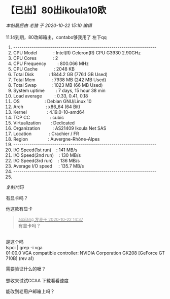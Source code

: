 # 【已出】80出ikoula10欧


<i class="pstatus"> 本帖最后由 老猹 于 2020-10-22 15:10 编辑 </i><br />
<br />
11.14到期，80改邮箱出，contabo够我用了<img src="static/image/smiley/yct/003.gif" smilieid="50" border="0" alt="" /> 左下qq<br /><div class="blockcode"><div id="code_XxQ"><ol><li>----------------------------------------------------------------------<br /><li> CPU Model&nbsp; &nbsp;&nbsp; &nbsp;&nbsp; &nbsp;&nbsp; &nbsp; : Intel(R) Celeron(R) CPU G3930 2.90GHz<br /><li> CPU Cores&nbsp; &nbsp;&nbsp; &nbsp;&nbsp; &nbsp;&nbsp; &nbsp; : 2<br /><li> CPU Frequency&nbsp; &nbsp;&nbsp; &nbsp;&nbsp; &nbsp;: 800.066 MHz<br /><li> CPU Cache&nbsp; &nbsp;&nbsp; &nbsp;&nbsp; &nbsp;&nbsp; &nbsp; : 2048 KB<br /><li> Total Disk&nbsp; &nbsp;&nbsp; &nbsp;&nbsp; &nbsp;&nbsp; &nbsp;: 1844.2 GB (776.1 GB Used)<br /><li> Total Mem&nbsp; &nbsp;&nbsp; &nbsp;&nbsp; &nbsp;&nbsp; &nbsp; : 7938 MB (242 MB Used)<br /><li> Total Swap&nbsp; &nbsp;&nbsp; &nbsp;&nbsp; &nbsp;&nbsp; &nbsp;: 1023 MB (66 MB Used)<br /><li> System uptime&nbsp; &nbsp;&nbsp; &nbsp;&nbsp; &nbsp;: 7 days, 15 hour 38 min<br /><li> Load average&nbsp; &nbsp;&nbsp; &nbsp;&nbsp; &nbsp; : 0.33, 0.41, 0.18<br /><li> OS&nbsp; &nbsp;&nbsp; &nbsp;&nbsp; &nbsp;&nbsp; &nbsp;&nbsp; &nbsp;&nbsp; &nbsp;&nbsp;&nbsp;: Debian GNU/Linux 10<br /><li> Arch&nbsp; &nbsp;&nbsp; &nbsp;&nbsp; &nbsp;&nbsp; &nbsp;&nbsp; &nbsp;&nbsp; &nbsp;: x86_64 (64 Bit)<br /><li> Kernel&nbsp; &nbsp;&nbsp; &nbsp;&nbsp; &nbsp;&nbsp; &nbsp;&nbsp; &nbsp; : 4.19.0-10-amd64<br /><li> TCP CC&nbsp; &nbsp;&nbsp; &nbsp;&nbsp; &nbsp;&nbsp; &nbsp;&nbsp; &nbsp; : cubic<br /><li> Virtualization&nbsp; &nbsp;&nbsp; &nbsp;&nbsp;&nbsp;: Dedicated<br /><li> Organization&nbsp; &nbsp;&nbsp; &nbsp;&nbsp; &nbsp; : AS21409 Ikoula Net SAS<br /><li> Location&nbsp; &nbsp;&nbsp; &nbsp;&nbsp; &nbsp;&nbsp; &nbsp;&nbsp;&nbsp;: Crachier / FR<br /><li> Region&nbsp; &nbsp;&nbsp; &nbsp;&nbsp; &nbsp;&nbsp; &nbsp;&nbsp; &nbsp; : Auvergne-Rhône-Alpes<br /><li>----------------------------------------------------------------------<br /><li> I/O Speed(1st run)&nbsp; &nbsp; : 141 MB/s<br /><li> I/O Speed(2nd run)&nbsp; &nbsp; : 130 MB/s<br /><li> I/O Speed(3rd run)&nbsp; &nbsp; : 136 MB/s<br /><li> Average I/O speed&nbsp; &nbsp;&nbsp;&nbsp;: 135.7 MB/s<br /><li>----------------------------------------------------------------------<br /><li></ol></div><em onclick="copycode($('code_XxQ'));">复制代码</em></div><img id="aimg_pP9aT" onclick="zoom(this, this.src, 0, 0, 0)" class="zoom" src="https://cdn.jsdelivr.net/gh/hishis/forum-master/public/images/patch.gif" onmouseover="img_onmouseoverfunc(this)" onload="thumbImg(this)" border="0" alt="" />

有显卡吗？

他这款有显卡

<div class="quote"><blockquote><font size="2"><a href="https://www.hostloc.com/forum.php?mod=redirect&amp;goto=findpost&amp;pid=9335924&amp;ptid=757149" target="_blank"><font color="#999999">aoxiang 发表于 2020-10-22 14:37</font></a></font><br />
有显卡吗？</blockquote></div><br />
是这个吗<img src="static/image/smiley/yct/003.gif" smilieid="50" border="0" alt="" /><br />
lspci | grep -i vga<br />
01:00.0 VGA compatible controller: NVIDIA Corporation GK208 [GeForce GT 710B] (rev a1)

需要验证什么的嚒？<br />
<br />
想收来试试CCAA 下载看看速度

能改到老用户邮箱上吗？
